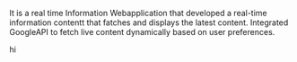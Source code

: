 It is a real time Information Webapplication that developed a real-time information contentt that fatches and displays the latest content. Integrated GoogleAPI to fetch live content dynamically based on user preferences.

hi
